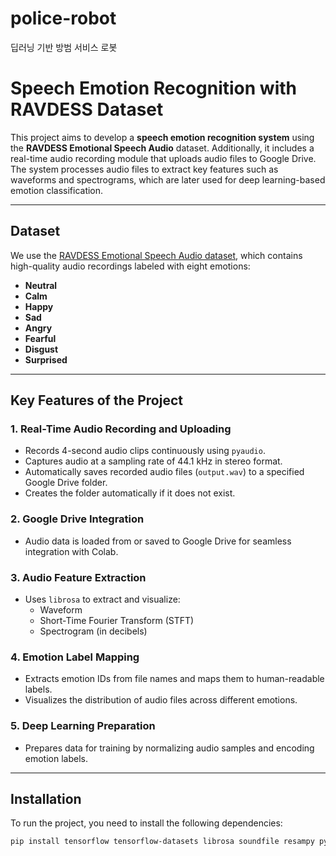 # police-robot
딥러닝 기반 방범 서비스 로봇

# Speech Emotion Recognition with RAVDESS Dataset

This project aims to develop a **speech emotion recognition system** using the **RAVDESS Emotional Speech Audio** dataset. Additionally, it includes a real-time audio recording module that uploads audio files to Google Drive. The system processes audio files to extract key features such as waveforms and spectrograms, which are later used for deep learning-based emotion classification.

---

## **Dataset**
We use the [RAVDESS Emotional Speech Audio dataset](https://www.kaggle.com/datasets/uwrfkaggler/ravdess-emotional-speech-audio), which contains high-quality audio recordings labeled with eight emotions:
- **Neutral**
- **Calm**
- **Happy**
- **Sad**
- **Angry**
- **Fearful**
- **Disgust**
- **Surprised**

---

## **Key Features of the Project**
### 1. **Real-Time Audio Recording and Uploading**
- Records 4-second audio clips continuously using `pyaudio`.
- Captures audio at a sampling rate of 44.1 kHz in stereo format.
- Automatically saves recorded audio files (`output.wav`) to a specified Google Drive folder.
- Creates the folder automatically if it does not exist.

### 2. **Google Drive Integration**
- Audio data is loaded from or saved to Google Drive for seamless integration with Colab.

### 3. **Audio Feature Extraction**
- Uses `librosa` to extract and visualize:
  - Waveform
  - Short-Time Fourier Transform (STFT)
  - Spectrogram (in decibels)

### 4. **Emotion Label Mapping**
- Extracts emotion IDs from file names and maps them to human-readable labels.
- Visualizes the distribution of audio files across different emotions.

### 5. **Deep Learning Preparation**
- Prepares data for training by normalizing audio samples and encoding emotion labels.

---

## **Installation**
To run the project, you need to install the following dependencies:
```bash
pip install tensorflow tensorflow-datasets librosa soundfile resampy pyaudio
